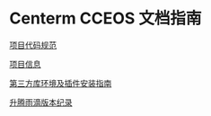 <!--
 * @Description: In User Settings Edit
 * @Author: Gaohan
 * @Date: 2019-09-26 11:48:28
 * @LastEditTime: 2019-09-29 10:08:44
 * @LastEditors: Please set LastEditors
 -->

# Centerm CCEOS 文档指南

[项目代码规范](./doc/规范.md)

[项目信息](./doc/纪录.md)

[第三方库环境及插件安装指南](./doc/文档.md)

[升腾雨滴版本纪录](./doc/版本.md)